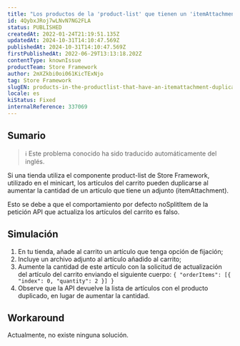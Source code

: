 ```yaml
---
title: "Los productos de la 'product-list' que tienen un 'itemAttachment' se duplican al aumentar la cantidad"
id: 4QybxJRoj7wLNvN7NG2FLA
status: PUBLISHED
createdAt: 2022-01-24T21:19:51.135Z
updatedAt: 2024-10-31T14:10:47.569Z
publishedAt: 2024-10-31T14:10:47.569Z
firstPublishedAt: 2022-06-29T13:13:18.202Z
contentType: knownIssue
productTeam: Store Framework
author: 2mXZkbi0oi061KicTExNjo
tag: Store Framework
slugEN: products-in-the-productlist-that-have-an-itemattachment-duplicate-when-the-quantity-is-increased
locale: es
kiStatus: Fixed
internalReference: 337069
---
```


## Sumario

>ℹ️ Este problema conocido ha sido traducido automáticamente del inglés.


Si una tienda utiliza el componente product-list de Store Framework, utilizado en el minicart, los artículos del carrito pueden duplicarse al aumentar la cantidad de un artículo que tiene un adjunto (itemAttachment).

Esto se debe a que el comportamiento por defecto noSplitItem de la petición API que actualiza los artículos del carrito es falso.


##

## Simulación



1. En tu tienda, añade al carrito un artículo que tenga opción de fijación;
2. Incluye un archivo adjunto al artículo añadido al carrito;
3. Aumente la cantidad de este artículo con la solicitud de actualización del artículo del carrito enviando el siguiente cuerpo:
`{ "orderItems": [{ "index": 0, "quantity": 2 }] }`
4. Observe que la API devuelve la lista de artículos con el producto duplicado, en lugar de aumentar la cantidad.



## Workaround


Actualmente, no existe ninguna solución.





